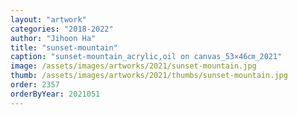 ```yaml
---
layout: "artwork"
categories: "2018-2022"
author: "Jihoon Ha"
title: "sunset-mountain"
caption: "sunset-mountain_acrylic,oil on canvas_53×46㎝_2021"
image: /assets/images/artworks/2021/sunset-mountain.jpg
thumb: /assets/images/artworks/2021/thumbs/sunset-mountain.jpg
order: 2357
orderByYear: 2021051
---
```

